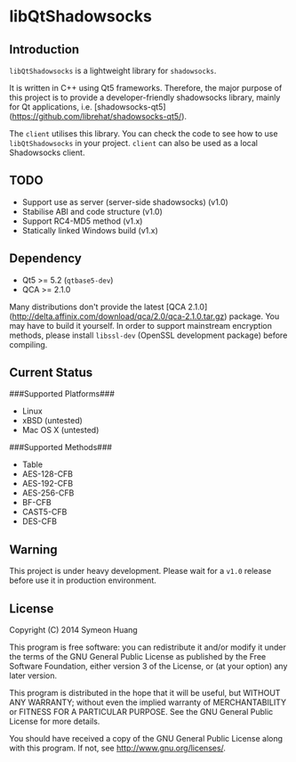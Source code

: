 libQtShadowsocks
================

Introduction
------------

`libQtShadowsocks` is a lightweight library for `shadowsocks`.

It is written in C++ using Qt5 frameworks. Therefore, the major purpose of this project is to provide a developer-friendly shadowsocks library, mainly for Qt applications, i.e. [shadowsocks-qt5] (https://github.com/librehat/shadowsocks-qt5/).

The `client` utilises this library. You can check the code to see how to use `libQtShadowsocks` in your project. `client` can also be used as a local Shadowsocks client.

TODO
----

- Support use as server (server-side shadowsocks) (v1.0)
- Stabilise ABI and code structure (v1.0)
- Support RC4-MD5 method (v1.x)
- Statically linked Windows build (v1.x)

Dependency
----------

- Qt5 >= 5.2 (`qtbase5-dev`)
- QCA >= 2.1.0

Many distributions don't provide the latest [QCA 2.1.0] (http://delta.affinix.com/download/qca/2.0/qca-2.1.0.tar.gz) package. You may have to build it yourself. In order to support mainstream encryption methods, please install `libssl-dev` (OpenSSL development package) before compiling.

Current Status
--------------

###Supported Platforms###

- Linux
- xBSD (untested)
- Mac OS X (untested)

###Supported Methods###

- Table
- AES-128-CFB
- AES-192-CFB
- AES-256-CFB
- BF-CFB
- CAST5-CFB
- DES-CFB

Warning
-------

This project is under heavy development. Please wait for a `v1.0` release before use it in production environment.

License
-------

Copyright (C) 2014 Symeon Huang

This program is free software: you can redistribute it and/or modify
it under the terms of the GNU General Public License as published by
the Free Software Foundation, either version 3 of the License, or
(at your option) any later version.

This program is distributed in the hope that it will be useful,
but WITHOUT ANY WARRANTY; without even the implied warranty of
MERCHANTABILITY or FITNESS FOR A PARTICULAR PURPOSE.  See the
GNU General Public License for more details.

You should have received a copy of the GNU General Public License
along with this program. If not, see <http://www.gnu.org/licenses/>.

